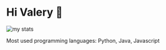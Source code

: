 # Hi Valery 👋

<img alt="my stats" src="https://github-readme-stats.vercel.app/api?username=Vlouis22"/>

Most used programming languages: Python, Java, Javascript
